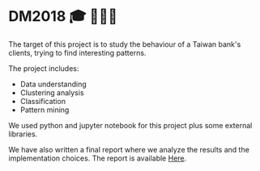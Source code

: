 # DM2018 🎓 👨🏻‍💻

The target of this project is to study the behaviour of a Taiwan bank's clients, trying to find interesting patterns.

The project includes:

- Data understanding 
- Clustering analysis
- Classification
- Pattern mining

We used python and jupyter notebook for this project plus some external libraries.

We have also written a final report where we analyze the results and the implementation choices. The report is available [Here](https://github.com/lucacorbucci/DM2018/blob/master/Project/Report.pdf).
